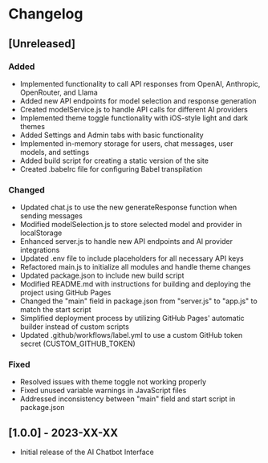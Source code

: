 # Changelog

## [Unreleased]

### Added

- Implemented functionality to call API responses from OpenAI, Anthropic, OpenRouter, and Llama
- Added new API endpoints for model selection and response generation
- Created modelService.js to handle API calls for different AI providers
- Implemented theme toggle functionality with iOS-style light and dark themes
- Added Settings and Admin tabs with basic functionality
- Implemented in-memory storage for users, chat messages, user models, and settings
- Added build script for creating a static version of the site
- Created .babelrc file for configuring Babel transpilation

### Changed

- Updated chat.js to use the new generateResponse function when sending messages
- Modified modelSelection.js to store selected model and provider in localStorage
- Enhanced server.js to handle new API endpoints and AI provider integrations
- Updated .env file to include placeholders for all necessary API keys
- Refactored main.js to initialize all modules and handle theme changes
- Updated package.json to include new build script
- Modified README.md with instructions for building and deploying the project using GitHub Pages
- Changed the "main" field in package.json from "server.js" to "app.js" to match the start script
- Simplified deployment process by utilizing GitHub Pages' automatic builder instead of custom scripts
- Updated .github/workflows/label.yml to use a custom GitHub token secret (CUSTOM_GITHUB_TOKEN)

### Fixed

- Resolved issues with theme toggle not working properly
- Fixed unused variable warnings in JavaScript files
- Addressed inconsistency between "main" field and start script in package.json

## [1.0.0] - 2023-XX-XX

- Initial release of the AI Chatbot Interface
